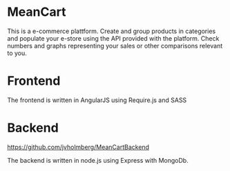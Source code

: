 # MeanCart

This is a e-commerce plattform. Create and group products in categories and populate your e-store using the API provided with the platform. Check numbers and graphs representing your sales or other comparisons relevant to you.

# Frontend
The frontend is written in AngularJS using Require.js and SASS

# Backend
https://github.com/jvholmberg/MeanCartBackend

The backend is written in node.js using Express with MongoDb.
